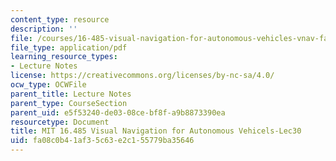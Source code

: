 ```yaml
---
content_type: resource
description: ''
file: /courses/16-485-visual-navigation-for-autonomous-vehicles-vnav-fall-2020/fa08c0b41af35c63e2c155779ba35646_MIT16_485F20_lec30.pdf
file_type: application/pdf
learning_resource_types:
- Lecture Notes
license: https://creativecommons.org/licenses/by-nc-sa/4.0/
ocw_type: OCWFile
parent_title: Lecture Notes
parent_type: CourseSection
parent_uid: e5f53240-de03-08ce-bf8f-a9b8873390ea
resourcetype: Document
title: MIT 16.485 Visual Navigation for Autonomous Vehicels-Lec30
uid: fa08c0b4-1af3-5c63-e2c1-55779ba35646
---
```

